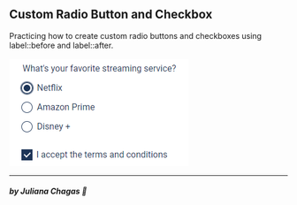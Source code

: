 ## Custom Radio Button and Checkbox

Practicing how to create custom radio buttons and checkboxes using label::before and label::after.
<br><br>
<img src="screenshot.png" alt="Registration Form Final Layout"/>

***
##### by Juliana Chagas 💜